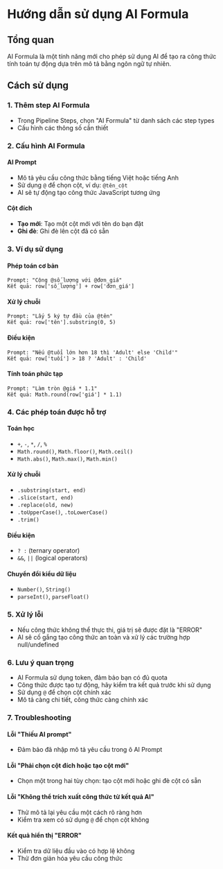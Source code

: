 # Hướng dẫn sử dụng AI Formula

## Tổng quan
AI Formula là một tính năng mới cho phép sử dụng AI để tạo ra công thức tính toán tự động dựa trên mô tả bằng ngôn ngữ tự nhiên.

## Cách sử dụng

### 1. Thêm step AI Formula
- Trong Pipeline Steps, chọn "AI Formula" từ danh sách các step types
- Cấu hình các thông số cần thiết

### 2. Cấu hình AI Formula

#### AI Prompt
- Mô tả yêu cầu công thức bằng tiếng Việt hoặc tiếng Anh
- Sử dụng `@` để chọn cột, ví dụ: `@tên_cột`
- AI sẽ tự động tạo công thức JavaScript tương ứng

#### Cột đích
- **Tạo mới**: Tạo một cột mới với tên do bạn đặt
- **Ghi đè**: Ghi đè lên cột đã có sẵn

### 3. Ví dụ sử dụng

#### Phép toán cơ bản
```
Prompt: "Cộng @số_lượng với @đơn_giá"
Kết quả: row['số_lượng'] + row['đơn_giá']
```

#### Xử lý chuỗi
```
Prompt: "Lấy 5 ký tự đầu của @tên"
Kết quả: row['tên'].substring(0, 5)
```

#### Điều kiện
```
Prompt: "Nếu @tuổi lớn hơn 18 thì 'Adult' else 'Child'"
Kết quả: row['tuổi'] > 18 ? 'Adult' : 'Child'
```

#### Tính toán phức tạp
```
Prompt: "Làm tròn @giá * 1.1"
Kết quả: Math.round(row['giá'] * 1.1)
```

### 4. Các phép toán được hỗ trợ

#### Toán học
- `+`, `-`, `*`, `/`, `%`
- `Math.round()`, `Math.floor()`, `Math.ceil()`
- `Math.abs()`, `Math.max()`, `Math.min()`

#### Xử lý chuỗi
- `.substring(start, end)`
- `.slice(start, end)`
- `.replace(old, new)`
- `.toUpperCase()`, `.toLowerCase()`
- `.trim()`

#### Điều kiện
- `? :` (ternary operator)
- `&&`, `||` (logical operators)

#### Chuyển đổi kiểu dữ liệu
- `Number()`, `String()`
- `parseInt()`, `parseFloat()`

### 5. Xử lý lỗi
- Nếu công thức không thể thực thi, giá trị sẽ được đặt là "ERROR"
- AI sẽ cố gắng tạo công thức an toàn và xử lý các trường hợp null/undefined

### 6. Lưu ý quan trọng
- AI Formula sử dụng token, đảm bảo bạn có đủ quota
- Công thức được tạo tự động, hãy kiểm tra kết quả trước khi sử dụng
- Sử dụng `@` để chọn cột chính xác
- Mô tả càng chi tiết, công thức càng chính xác

### 7. Troubleshooting

#### Lỗi "Thiếu AI prompt"
- Đảm bảo đã nhập mô tả yêu cầu trong ô AI Prompt

#### Lỗi "Phải chọn cột đích hoặc tạo cột mới"
- Chọn một trong hai tùy chọn: tạo cột mới hoặc ghi đè cột có sẵn

#### Lỗi "Không thể trích xuất công thức từ kết quả AI"
- Thử mô tả lại yêu cầu một cách rõ ràng hơn
- Kiểm tra xem có sử dụng `@` để chọn cột không

#### Kết quả hiển thị "ERROR"
- Kiểm tra dữ liệu đầu vào có hợp lệ không
- Thử đơn giản hóa yêu cầu công thức
